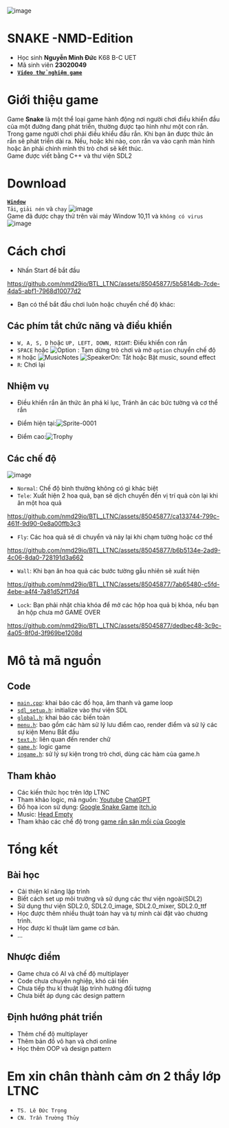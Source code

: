 ![image](https://github.com/nmd29io/BTL_LTNC/assets/85045877/8a16f071-8458-4b9f-9874-d7f79c1145cd)

#  SNAKE -NMD-Edition
- Học sinh **Nguyễn Minh Đức** K68 B-C UET
- Mã sinh viên **23020049**
- [**`Video thử nghiệm game`**](https://youtu.be/1uaxNIu2VxA)

# Giới thiệu game
Game **Snake** là một thể loại game hành động nơi người chơi điều khiển đầu của một đường đang phát triển, thường được tạo hình như một con rắn. Trong game người chơi phải điều khiểu đầu rắn. Khi bạn ăn được thức ăn rắn sẽ phát triển dài ra. Nếu, hoặc khi nào, con rắn va vào cạnh màn hình hoặc ăn phải chính mình thì trò chơi sẽ kết thúc.<br/>
Game được viết bằng C++ và thư viện SDL2

# Download 
 [**`Window`**](https://github.com/nmd29io/BTL_LTNC/releases/download/master/BTL_Release.zip)<br/>
 `Tải`, `giải nén` và `chạy` ![image](https://github.com/nmd29io/BTL_LTNC/assets/85045877/23a95a07-d94f-4fd4-9178-d61f0d443a4f)<br/>
Game đã được chạy thử trên vài máy Window 10,11 và `không có virus`<br/>
![image](https://github.com/nmd29io/BTL_LTNC/assets/85045877/92066254-e2c6-4035-ae04-79f76b8397d9)

# Cách chơi 
- Nhấn Start để bắt đầu


https://github.com/nmd29io/BTL_LTNC/assets/85045877/5b5814db-7cde-4da5-abf1-7968d10077d2


- Bạn có thể bắt đầu chơi luôn hoặc chuyển chế độ khác:
## Các phím tắt chức năng và điều khiển
- `W, A, S, D` hoặc `UP, LEFT, DOWN, RIGHT`: Điểu khiển con rắn
- `SPACE` hoặc ![Option](https://github.com/nmd29io/BTL_LTNC/assets/85045877/5b6cee90-d681-4363-b2aa-890d9839e6ad)
 : Tạm dừng trò chơi và mở `option` chuyển chế độ
- `M` hoặc ![MusicNotes](https://github.com/nmd29io/BTL_LTNC/assets/85045877/b930ccc5-ad84-4330-84c2-10454042f0eb) ![SpeakerOn](https://github.com/nmd29io/BTL_LTNC/assets/85045877/2cf0990e-4445-4c5a-bdfc-cf1e3e427816): Tắt hoặc Bật music, sound effect
- `R`: Chơi lại
## Nhiệm vụ
- Điều khiển rắn ăn thức ăn phá kỉ lục, Tránh ăn các bức tường và cơ thể rắn
- Điểm hiện tại:![Sprite-0001](https://github.com/nmd29io/BTL_LTNC/assets/85045877/399e1718-f1d2-4e2d-a03e-d42f2e09e1ed)


- Điểm cao:![Trophy](https://github.com/nmd29io/BTL_LTNC/assets/85045877/1b56d469-eb64-42d8-9706-2ef6d1eb9c65)


## Các chế độ
![image](https://github.com/nmd29io/BTL_LTNC/assets/85045877/a219e974-f66a-4fbd-ae59-11687f8afff1)
- `Normal`: Chế độ bình thường không có gì khác biệt
- `Tele`: Xuất hiện 2 hoa quả, bạn sẽ dịch chuyển đến vị trí quả còn lại khi ăn một hoa quả <br/>



https://github.com/nmd29io/BTL_LTNC/assets/85045877/ca133744-799c-461f-9d90-0e8a00ffb3c3


- `Fly`: Các hoa quả sẽ di chuyển và nảy lại khi chạm tường hoặc cơ thể<br/>


https://github.com/nmd29io/BTL_LTNC/assets/85045877/b6b5134e-2ad9-4c06-8da0-728191d3a662


- `Wall`: Khi bạn ăn hoa quả các bước tường gẫu nhiên sẽ xuất hiện<br/>


https://github.com/nmd29io/BTL_LTNC/assets/85045877/7ab65480-c5fd-4ebe-a4f4-7a81d52f17d4


- `Lock`: Bạn phải nhặt chìa khóa để mở các hộp hoa quả bị khóa, nếu bạn ăn hộp chưa mở GAME OVER<br/>


https://github.com/nmd29io/BTL_LTNC/assets/85045877/dedbec48-3c9c-4a05-8f0d-3f969be1208d


# Mô tả mã nguồn
## Code
- [`main.cpp`](https://github.com/nmd29io/BTL_LTNC/blob/12ebc93007065fa301e91ff0ae49435877f30447/Snake/main.cpp): khai báo các đồ họa, âm thanh và game loop
- [`sdl_setup.h`](https://github.com/nmd29io/BTL_LTNC/blob/master/Snake/sdl_setup.h): initialize vào  thư viện SDL
- [`global.h`](https://github.com/nmd29io/BTL_LTNC/blob/master/Snake/global.h): khai báo các biến toàn 
- [`menu.h`](https://github.com/nmd29io/BTL_LTNC/blob/master/Snake/menu.h): bao gồm các hàm sử lý lưu điểm cao, render điểm và sử lý các sự kiện Menu Bắt đầu
- [`text.h`](https://github.com/nmd29io/BTL_LTNC/blob/master/Snake/text.h): liên quan đến render chữ
- [`game.h`](https://github.com/nmd29io/BTL_LTNC/blob/master/Snake/game.h): logic game
- [`ingame.h`](https://github.com/nmd29io/BTL_LTNC/blob/master/Snake/ingame.h): sử lý sự kiện trong trò chơi, dùng các hàm của game.h

## Tham khảo 
- Các kiến thức học trên lớp LTNC
- Tham khảo logic, mã nguồn: [Youtube](https://www.youtube.com/watch?v=3kw1-dOikMA&t=508s&pp=ugMICgJ2aRABGAHKBQlzbmFrZSBzZGw%3D) [ChatGPT](https://chat.openai.com)
- Đồ họa icon sử dụng: [Google Snake Game](https://www.spriters-resource.com/browser_games/googlesnakegame/) [itch.io](https://itch.io)
- Music: [Head Empty](https://www.youtube.com/watch?v=1-Bgs27hB5k)
- Tham khảo các chế độ trong [game rắn săn mồi của Google](https://g.co/kgs/V8a3RU2)
# Tổng kết
## Bài học
- Cải thiện kĩ năng lập trình
- Biết cách set up môi trường và sử dụng các thư viện ngoài(SDL2)
- Sử dụng thư viện SDL2.0, SDL2.0_image, SDL2.0_mixer, SDL2.0_ttf
- Học được thêm nhiều thuật toán hay và tự mình cài đặt vào chương trình.
- Học được kĩ thuật làm game cơ bản.
- ... 
## Nhược điểm
- Game chưa có AI và chế độ multiplayer
- Code chưa chuyên nghiệp, khó cải tiến
- Chưa tiếp thu kĩ thuật lập trình hướng đối tượng
- Chưa biết áp dụng các design pattern
## Định hướng phát triển
- Thêm chế độ multiplayer
- Thêm bản đồ vô hạn và chơi online
- Học thêm OOP và design pattern
# Em xin chân thành cảm ơn 2 thầy lớp LTNC
- `TS. Lê Đức Trọng`
- `CN. Trần Trường Thủy`


